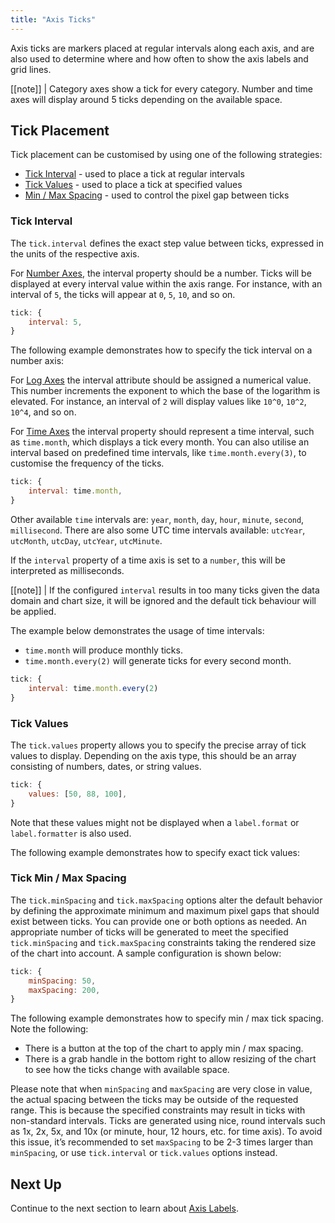 ```yaml
---
title: "Axis Ticks"
---
```

Axis ticks are markers placed at regular intervals along each axis, and are also used to determine where and how often to show the axis labels and grid lines.

[[note]]
| Category axes show a tick for every category. Number and time axes will display around 5 ticks depending on the available space.

## Tick Placement

Tick placement can be customised by using one of the following strategies:

- [Tick Interval](#tick-interval) - used to place a tick at regular intervals
- [Tick Values](#tick-values) - used to place a tick at specified values
- [Min / Max Spacing](#tick-min--max-spacing) - used to control the pixel gap between ticks

### Tick Interval

The `tick.interval` defines the exact step value between ticks, expressed in the units of the respective axis.

For [Number Axes](/charts-axes-types/#number), the interval property should be a number. Ticks will be displayed at every interval
value within the axis range. For instance, with an interval of `5`, the ticks will appear at `0`, `5`, `10`, and so on.

```js
tick: {
    interval: 5,
}
```

The following example demonstrates how to specify the tick interval on a number axis:

<chart-example title='Number Axis Tick Interval' name='axis-tick-interval' type='generated'></chart-example>

For [Log Axes](/charts-axes-types/#log) the interval attribute should be assigned a numerical value. This number increments 
the exponent to which the base of the logarithm is elevated. For instance, an interval of `2` will display values like
`10^0`, `10^2`, `10^4`, and so on.

For [Time Axes](/charts-axes-types/#time) the interval property should represent a time interval, such as `time.month`, which 
displays a tick every month. You can also utilise an interval based on predefined time intervals, like `time.month.every(3)`, 
to customise the frequency of the ticks.

```js
tick: {
    interval: time.month,
}
```

Other available `time` intervals are: `year`, `month`, `day`, `hour`, `minute`, `second`, `millisecond`. There are also some UTC time intervals available: `utcYear`, `utcMonth`, `utcDay`, `utcYear`, `utcMinute`.

If the `interval` property of a time axis is set to a `number`, this will be interpreted as milliseconds.

[[note]]
| If the configured `interval` results in too many ticks given the data domain and chart size, it will be ignored and the default tick behaviour will be applied.

The example below demonstrates the usage of time intervals:
- `time.month` will produce monthly ticks.
- `time.month.every(2)` will generate ticks for every second month.

```js
tick: {
    interval: time.month.every(2)
}
```

<chart-example title='Time Axis Tick Interval' name='time-axis-label-format' type='generated'></chart-example>

### Tick Values

The `tick.values` property allows you to specify the precise array of tick values to display. Depending on the axis type, 
this should be an array consisting of numbers, dates, or string values.

```js
tick: {
    values: [50, 88, 100],
}
```

Note that these values might not be displayed when a `label.format` or `label.formatter` is also used.

The following example demonstrates how to specify exact tick values:

<chart-example title='Tick Values' name='axis-tick-values' type='generated'></chart-example>

### Tick Min / Max Spacing

The `tick.minSpacing` and `tick.maxSpacing` options alter the default behavior by defining the approximate minimum and
maximum pixel gaps that should exist between ticks. You can provide one or both options as needed. An appropriate number
of ticks will be generated to meet the specified `tick.minSpacing` and `tick.maxSpacing` constraints taking the rendered
size of the chart into account. A sample configuration is shown below:

```js
tick: {
    minSpacing: 50,
    maxSpacing: 200,
}
```

The following example demonstrates how to specify min / max tick spacing. Note the following:

- There is a button at the top of the chart to apply min / max spacing.
- There is a grab handle in the bottom right to allow resizing of the chart to see how the ticks change with available space.

<chart-example title='Min / Max Spacing' name='axis-tick-min-max-spacing' type='generated'></chart-example>

Please note that when `minSpacing` and `maxSpacing` are very close in value, the actual spacing between the ticks may be outside of the requested range. This is because the specified constraints may result in ticks with non-standard intervals. Ticks are generated using nice, round intervals such as 1x, 2x, 5x, and 10x (or minute, hour, 12 hours, etc. for time axis). To avoid this issue, it’s recommended to set `maxSpacing` to be 2-3 times larger than `minSpacing`, or use `tick.interval` or `tick.values` options instead.

## Next Up

Continue to the next section to learn about [Axis Labels](/charts-axes-labels/).